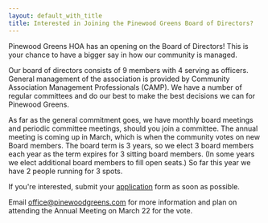 ```yaml
---
layout: default_with_title
title: Interested in Joining the Pinewood Greens Board of Directors?
---
```


Pinewood Greens HOA has an opening on the Board of Directors! This is your chance to have a bigger say in how our community is managed.

Our board of directors consists of 9 members with 4 serving as officers.  General management of the association is provided by Community Association Management Professionals (CAMP).  We have a number of regular committees and do our best to make the best decisions we can for Pinewood Greens.

As far as the general commitment goes, we have monthly board meetings and periodic committee meetings, should you join a committee. The annual meeting is coming up in March, which is when the community votes on new Board members. The board term is 3 years, so we elect 3 board members each year as the term expires for 3 sitting board members. (In some years we elect additional board members to fill open seats.) So far this year we have 2 people running for 3 spots.

If you're interested, submit your [application](http://pinewoodgreens.us11.list-manage.com/track/click?u=ccb02905102f08c37b4d2ec3e&id=e67cc17cc4&e=792a03fd13)  form as soon as possible.  

Email office@pinewoodgreens.com for more information and plan on attending the Annual Meeting on March 22 for the vote.
